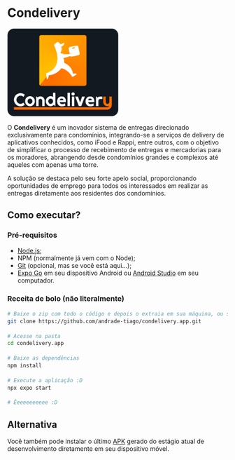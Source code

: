 # Condelivery

<img
   src="./assets/images/complete.png"
   style="max-height: 200px"
   title="Logo do Condelivery"
   alt="Logo do Condelivery"
/>

O **Condelivery** é um inovador sistema de entregas direcionado exclusivamente para condomínios, integrando-se a serviços de delivery de aplicativos conhecidos, como iFood e Rappi, entre outros, com o objetivo de simplificar o processo de recebimento de entregas e mercadorias para os moradores, abrangendo desde condomínios grandes e complexos até aqueles com apenas uma torre.

A solução se destaca pelo seu forte apelo social, proporcionando oportunidades de emprego para todos os interessados em realizar as entregas diretamente aos residentes dos condomínios.

## Como executar?

### Pré-requisitos

- [Node.js](https://nodejs.org/);
- NPM (normalmente já vem com o Node);
- [Git](https://git-scm.com/) (opcional, mas se você está aqui...);
- [Expo Go](https://play.google.com/store/apps/details?id=host.exp.exponent) em seu dispositivo Android ou [Android Studio](https://developer.android.com/studio) em seu computador.

### Receita de bolo (não literalmente)

```bash
# Baixe o zip com todo o código e depois o extraia em sua máquina, ou simplesmente clone o repositório usando o Git:
git clone https://github.com/andrade-tiago/condelivery.app.git

# Acesse na pasta
cd condelivery.app

# Baixe as dependências
npm install

# Execute a aplicação :D
npx expo start

# Êeeeeeeeeee :D
```

## Alternativa

Você também pode instalar o último [APK](https://drive.google.com/file/d/1fKEUBqanvO9kS8zl1BJb0lhJD_WhHfM0/view?usp=sharing) gerado do estágio atual de desenvolvimento diretamente em seu dispositivo móvel.
